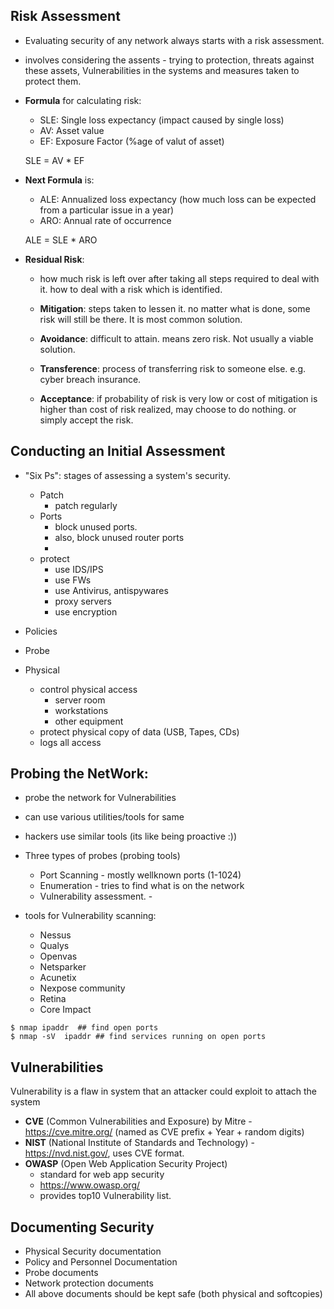 ## Risk Assessment
- Evaluating security of any network always starts with a risk assessment.
- involves considering the assents - trying to protection, threats against these assets, Vulnerabilities in the systems and measures taken to protect them.
- **Formula** for calculating risk:
   - SLE: Single loss expectancy (impact caused by single loss)
   - AV: Asset value
   - EF: Exposure Factor (%age of valut of asset)

   SLE = AV * EF

- **Next Formula** is:
   - ALE: Annualized loss expectancy (how much loss can be expected from a particular issue in a year)
   - ARO: Annual rate of occurrence

   ALE = SLE * ARO

- **Residual Risk**:
  - how much risk is left over after taking all steps required to deal with it. how to deal with a risk which is identified.

  - **Mitigation**: steps taken to lessen it. no matter what is done, some risk will still be there. It is most common solution.
  - **Avoidance**: difficult to attain. means zero risk. Not usually a viable solution.
  - **Transference**: process of transferring risk to someone else. e.g. cyber breach insurance.
  - **Acceptance**: if probability of risk is very low or cost of mitigation is higher than cost of risk realized, may choose to do nothing. or simply accept the risk.


## Conducting an Initial Assessment
- "Six Ps": stages of assessing a system's security.
  - Patch
    - patch regularly
  - Ports
    - block unused ports.
    - also, block unused router ports
    -
  - protect
    - use IDS/IPS
    - use FWs
    - use Antivirus, antispywares
    - proxy servers
    - use encryption
- Policies

- Probe
- Physical
  - control physical access
     - server room
     - workstations
     - other equipment
  - protect physical copy of data (USB, Tapes, CDs)
  - logs all access




## Probing the NetWork:
- probe the network for Vulnerabilities
- can use various utilities/tools for same
- hackers use similar tools (its like being proactive :))
- Three types of probes (probing tools)
    - Port Scanning - mostly wellknown ports (1-1024)
    - Enumeration - tries to find what is on the network
    - Vulnerability assessment. -

- tools for Vulnerability scanning:
    - Nessus
    - Qualys
    - Openvas
    - Netsparker
    - Acunetix
    - Nexpose community
    - Retina
    - Core Impact

```
$ nmap ipaddr  ## find open ports
$ nmap -sV  ipaddr ## find services running on open ports
```


## Vulnerabilities
Vulnerability is a flaw in system that an attacker could exploit to attach the system
- **CVE** (Common Vulnerabilities and Exposure) by Mitre - https://cve.mitre.org/ (named as CVE prefix + Year + random digits)
- **NIST** (National Institute of Standards and Technology) - https://nvd.nist.gov/, uses CVE format.
- **OWASP** (Open Web Application Security Project)
  - standard for web app security
  - https://www.owasp.org/
  - provides top10 Vulnerability list.

## Documenting Security
- Physical Security documentation
- Policy and Personnel Documentation
- Probe documents
- Network protection documents
- All above documents should be kept safe (both physical and softcopies)
